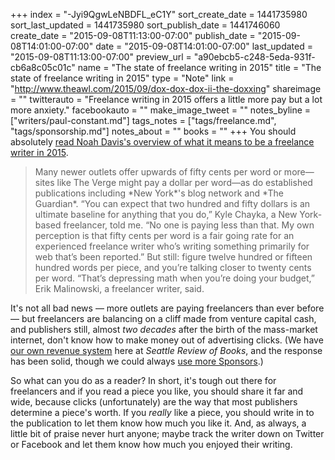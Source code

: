 +++
index = "-Jyi9QgwLeNBDFL_eC1Y"
sort_create_date = 1441735980
sort_last_updated = 1441735980
sort_publish_date = 1441746060
create_date = "2015-09-08T11:13:00-07:00"
publish_date = "2015-09-08T14:01:00-07:00"
date = "2015-09-08T14:01:00-07:00"
last_updated = "2015-09-08T11:13:00-07:00"
preview_url = "a90ebcb5-c248-5eda-931f-cb6a8c05c01c"
name = "The state of freelance writing in 2015"
title = "The state of freelance writing in 2015"
type = "Note"
link = "http://www.theawl.com/2015/09/dox-dox-dox-ii-the-doxxing"
shareimage = ""
twitterauto = "Freelance writing in 2015 offers a little more pay but a lot more anxiety."
facebookauto = ""
make_image_tweet = ""
notes_byline = ["writers/paul-constant.md"]
tags_notes = ["tags/freelance.md", "tags/sponsorship.md"]
notes_about = ""
books = ""
+++
You should absolutely [read Noah Davis's overview of what it means to be a freelance writer in 2015](http://www.theawl.com/2015/09/dox-dox-dox-ii-the-doxxing). 

<blockquote>Many newer outlets offer upwards of fifty cents per word or more—sites like The Verge might pay a dollar per word—as do established publications including *New York*'s blog network and *The Guardian*. “You can expect that two hundred and fifty dollars is an ultimate baseline for anything that you do,” Kyle Chayka, a New York-based freelancer, told me. “No one is paying less than that. My own perception is that fifty cents per word is a fair going rate for an experienced freelance writer who’s writing something primarily for web that’s been reported.” But still: figure twelve hundred or fifteen hundred words per piece, and you’re talking closer to twenty cents per word. “That’s depressing math when you’re doing your budget,” Erik Malinowski, a freelancer writer, said.</blockquote>

It's not all bad news — more outlets are paying freelancers than ever before — but freelancers are balancing on a cliff made from venture capital cash, and publishers still, almost *two decades* after the birth of the mass-market internet, don't know how to make money out of advertising clicks. (We have [our own revenue system](http://seattlereviewofbooks.com/sponsor/) here at *Seattle Review of Books*, and the response has been solid, though we could always [use more Sponsors](http://seattlereviewofbooks.com/sponsor/).) 

So what can you do as a reader? In short, it's tough out there for freelancers and if you read a piece you like, you should share it far and wide, because clicks (unfortunately) are the way that most publishers determine a piece's worth. If you *really* like a piece, you should write in to the publication to let them know how much you like it. And, as always, a little bit of praise never hurt anyone; maybe track the writer down on Twitter or Facebook and let them know how much you enjoyed their writing.